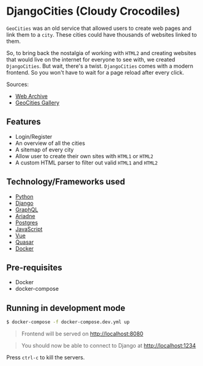# DjangoCities (Cloudy Crocodiles)

`GeoCities` was an old service that allowed users to create web pages and link them to a `city`. These cities could have thousands of websites linked to them.

So, to bring back the nostalgia of working with `HTML2` and creating websites that would live on the internet for everyone to see with, we created `DjangoCities`. But wait, there's a twist. `DjangoCities` comes with a modern frontend. So you won't have to wait for a page reload after every click.

Sources:

- [Web Archive](https://web.archive.org/web/19961219233921/http://www.geocities.com/homestead/homedir.html)
- [GeoCities Gallery](https://geocities.restorativland.org/)

## Features

- Login/Register
- An overview of all the cities
- A sitemap of every city
- Allow user to create their own sites with `HTML1` or `HTML2`
- A custom HTML parser to filter out valid `HTML1` and `HTML2`

## Technology/Frameworks used

- [Python](https://www.python.org/)
- [Django](https://www.djangoproject.com/)
- [GraphQL](https://graphql.org/)
- [Ariadne](https://ariadnegraphql.org/)
- [Postgres](https://www.postgresql.org/)
- [JavaScript](https://developer.mozilla.org/en-US/docs/Web/JavaScript)
- [Vue](https://vuejs.org/)
- [Quasar](https://quasar.dev/)
- [Docker](https://www.docker.com/)

## Pre-requisites

- Docker
- docker-compose

## Running in development mode

```bash
$ docker-compose -f docker-compose.dev.yml up
```

> Frontend will be served on [http://localhost:8080](http://localhost:8080)

> You should now be able to connect to Django at [http://localhost:1234](http://localhost:1234)

Press `ctrl-c` to kill the servers.
